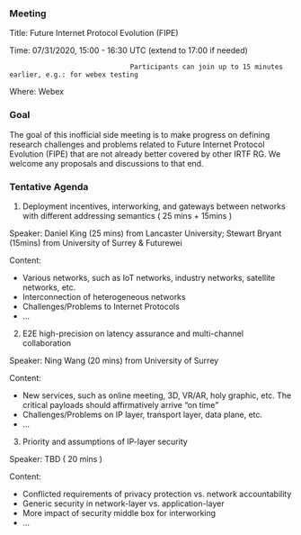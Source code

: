 ### **Meeting**
Title: Future Internet Protocol Evolution (FIPE)

Time:  07/31/2020, 15:00 - 16:30 UTC (extend to 17:00 if needed)
                                  
                                  Participants can join up to 15 minutes earlier, e.g.: for webex testing

Where: Webex

### **Goal**
The goal of this inofficial side meeting is to make progress on defining research challenges and problems related to Future Internet Protocol Evolution (FIPE) that are not already better covered by other IRTF RG. We welcome any proposals and discussions to that end. 

### **Tentative Agenda**

1. Deployment incentives, interworking, and gateways between networks with different addressing semantics ( 25 mins + 15mins )

Speaker: Daniel King (25 mins) from Lancaster University; 
         Stewart Bryant (15mins) from University of Surrey & Futurewei

Content:
- Various networks, such as  IoT networks, industry networks, satellite networks, etc.
- Interconnection of heterogeneous networks
- Challenges/Problems to Internet Protocols
- ...

2. E2E high-precision on latency assurance and multi-channel collaboration 

Speaker: Ning Wang (20 mins) from University of Surrey

Content:
- New services, such as online meeting, 3D, VR/AR, holy graphic, etc. The critical payloads should affirmatively arrive “on time”
- Challenges/Problems on IP layer, transport layer, data plane, etc.
- ...


3. Priority and assumptions of IP-layer security

Speaker: TBD ( 20 mins )

Content: 
- Conflicted requirements of privacy protection vs. network accountability
- Generic security in network-layer vs. application-layer
- More impact of security middle box for interworking
- ...

